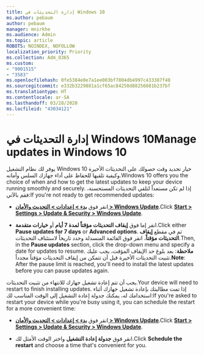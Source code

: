 ```yaml
---
title: إدارة التحديثات في Windows 10
ms.author: pebaum
author: pebaum
manager: mnirkhe
ms.audience: Admin
ms.topic: article
ROBOTS: NOINDEX, NOFOLLOW
localization_priority: Priority
ms.collection: Adm_O365
ms.custom:
- "9001515"
- "3583"
ms.openlocfilehash: 0fe5384e0e7a1ee003bf7804db4997c433387f48
ms.sourcegitcommit: e332b3229881a1cf65ac84250d88256081b237bf
ms.translationtype: HT
ms.contentlocale: ar-SA
ms.lasthandoff: 03/28/2020
ms.locfileid: "43034121"
---
```

# <a name="manage-updates-in-windows-10"></a><span data-ttu-id="af2ab-102">إدارة التحديثات في Windows 10</span><span class="sxs-lookup"><span data-stu-id="af2ab-102">Manage updates in Windows 10</span></span>

<span data-ttu-id="af2ab-103">يوفر لك نظام التشغيل Windows 10 خيار تحديد وقت حصولك على التحديثات الأخيرة وكيفية تلقيها للحفاظ على أداء جهازك السلس وأمانه.</span><span class="sxs-lookup"><span data-stu-id="af2ab-103">Windows 10 offers you the choice of when and how to get the latest updates to keep your device running smoothly and securely.</span></span> <span data-ttu-id="af2ab-104">إذا لم تكن مستعداً لتلقي التحديثات المستحسنة، فقم بالآتي:</span><span class="sxs-lookup"><span data-stu-id="af2ab-104">If you're not ready to get recommended updates:</span></span>

- <span data-ttu-id="af2ab-105">انقر فوق **[بدء > إعدادات > التحديث والأمان > Windows Update](ms-settings:windowsupdate)**.</span><span class="sxs-lookup"><span data-stu-id="af2ab-105">Click **[Start > Settings > Update & Security > Windows Update](ms-settings:windowsupdate)**.</span></span>

- <span data-ttu-id="af2ab-106">انقر إما فوق **إيقاف التحديثات مؤقتاً لمدة 7 أيام** أو **خيارات متقدمة**.</span><span class="sxs-lookup"><span data-stu-id="af2ab-106">Click either **Pause updates for 7 days** or **Advanced options**.</span></span> <span data-ttu-id="af2ab-107">ثم في مقطع **إيقاف التحديثات مؤقتاً**، انقر فوق القائمة المنسدلة وحدد تاريخاً لاستئناف التحديثات.</span><span class="sxs-lookup"><span data-stu-id="af2ab-107">Then, in the **Pause updates** section, click the drop-down menu and specify a date for updates to resume.</span></span> <span data-ttu-id="af2ab-108">**ملاحظة**: بعد بلوغ حد الإيقاف المؤقت، يجب عليك تثبيت التحديثات الأخيرة قبل أن تتمكن من إيقاف التحديثات مؤقتاً مجدداً.</span><span class="sxs-lookup"><span data-stu-id="af2ab-108">**Note**: After the pause limit is reached, you'll need to install the latest updates before you can pause updates again.</span></span>

<span data-ttu-id="af2ab-109">يجب أن تتم إعادة تشغيل جهازك للانتهاء من تثبيت التحديثات.</span><span class="sxs-lookup"><span data-stu-id="af2ab-109">Your device will need to restart to finish installing updates.</span></span> <span data-ttu-id="af2ab-110">إذا تمت مطالبتك بإعادة تشغيل جهازك أثناء استخدامك له، يمكنك جدولة إعادة التشغيل إلى الوقت المناسب لك:</span><span class="sxs-lookup"><span data-stu-id="af2ab-110">If you're asked to restart your device while you're busy using it, you can schedule the restart for a more convenient time:</span></span>

- <span data-ttu-id="af2ab-111">انقر فوق **[بدء > إعدادات > التحديث والأمان > Windows Update](ms-settings:windowsupdate)**.</span><span class="sxs-lookup"><span data-stu-id="af2ab-111">Click **[Start > Settings > Update & Security > Windows Update](ms-settings:windowsupdate)**.</span></span>

- <span data-ttu-id="af2ab-112">انقر فوق **جدولة إعادة التشغيل** واختر الوقت الأمثل لك.</span><span class="sxs-lookup"><span data-stu-id="af2ab-112">Click **Schedule the restart** and choose a time that's convenient for you.</span></span>
